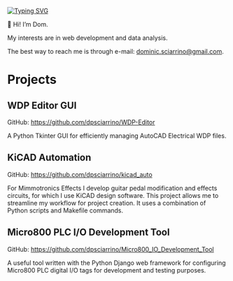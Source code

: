 [![Typing SVG](https://readme-typing-svg.herokuapp.com?multiline=true&width=500&lines=Dom%20Sciarrino++++++++++)](https://git.io/typing-svg)

👋 Hi! I’m Dom.

My interests are in web development and data analysis.

The best way to reach me is through e-mail: dominic.sciarrino@gmail.com.

<h1>Projects</h1>

<h2>WDP Editor GUI</h2>

GitHub: <a href="https://github.com/dpsciarrino/WDP-Editor"> https://github.com/dpsciarrino/WDP-Editor </a>

<p>A Python Tkinter GUI for efficiently managing AutoCAD Electrical WDP files.</p>

<h2>KiCAD Automation</h2>

GitHub: <a href="https://github.com/dpsciarrino/kicad_auto">https://github.com/dpsciarrino/kicad_auto</a>

<p>For Mimmotronics Effects I develop guitar pedal modification and effects circuits, for which I use KiCAD design software. This project allows me to streamline my workflow for project creation. It uses a combination of Python scripts and Makefile commands.</p>

<h2>Micro800 PLC I/O Development Tool</h2>

GitHub: <a href="https://github.com/dpsciarrino/Micro800_IO_Development_Tool">https://github.com/dpsciarrino/Micro800_IO_Development_Tool</a>

<p>A useful tool written with the Python Django web framework for configuring Micro800 PLC digital I/O tags for development and testing purposes.</p>

